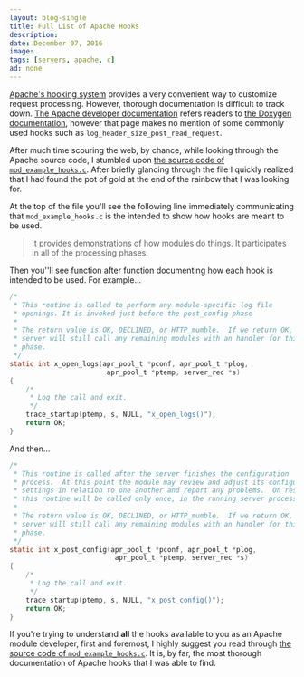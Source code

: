 ```yaml
---
layout: blog-single
title: Full List of Apache Hooks
description: 
date: December 07, 2016
image:
tags: [servers, apache, c]
ad: none
---
```


[Apache's hooking system](https://httpd.apache.org/docs/2.4/developer/hooks.html) provides a very convenient way to customize request processing. However, thorough documentation is difficult to track down. [The Apache developer documentation](https://ci.apache.org/projects/httpd/trunk/doxygen/group__hooks.html) refers readers to [the Doxygen documentation](https://ci.apache.org/projects/httpd/trunk/doxygen/group__hooks.html), however that page makes no mention of some commonly used hooks such as `log_header_size_post_read_request`.

<!-- excerpt_separator -->

After much time scouring the web, by chance, while looking through the Apache source code, I stumbled upon [the source code of `mod_example_hooks.c`](http://svn.apache.org/viewvc/httpd/httpd/trunk/modules/examples/mod_example_hooks.c?view=markup). After briefly glancing through the file I quickly realized that I had found the pot of gold at the end of the rainbow that I was looking for. 

At the top of the file you'll see the following line immediately communicating that `mod_example_hooks.c` is the intended to show how hooks are meant to be used.

> It provides demonstrations of how modules do things. It participates in all of the processing phases. 

Then you''ll see function after function documenting how each hook is intended to be used. For example...

```c
/*
 * This routine is called to perform any module-specific log file
 * openings. It is invoked just before the post_config phase
 *
 * The return value is OK, DECLINED, or HTTP_mumble.  If we return OK, the
 * server will still call any remaining modules with an handler for this
 * phase.
 */
static int x_open_logs(apr_pool_t *pconf, apr_pool_t *plog,
                        apr_pool_t *ptemp, server_rec *s)
{
    /*
     * Log the call and exit.
     */
    trace_startup(ptemp, s, NULL, "x_open_logs()");
    return OK;
}
```

And then...

```c
/*
 * This routine is called after the server finishes the configuration
 * process.  At this point the module may review and adjust its configuration
 * settings in relation to one another and report any problems.  On restart,
 * this routine will be called only once, in the running server process.
 *
 * The return value is OK, DECLINED, or HTTP_mumble.  If we return OK, the
 * server will still call any remaining modules with an handler for this
 * phase.
 */
static int x_post_config(apr_pool_t *pconf, apr_pool_t *plog,
                          apr_pool_t *ptemp, server_rec *s)
{
    /*
     * Log the call and exit.
     */
    trace_startup(ptemp, s, NULL, "x_post_config()");
    return OK;
}
```

If you're trying to understand **all** the hooks available to you as an Apache module developer, first and foremost, I highly suggest you read through [the source code of `mod_example_hooks.c`](http://svn.apache.org/viewvc/httpd/httpd/trunk/modules/examples/mod_example_hooks.c?view=markup). It is, by far, the most thorough documentation of Apache hooks that I was able to find.